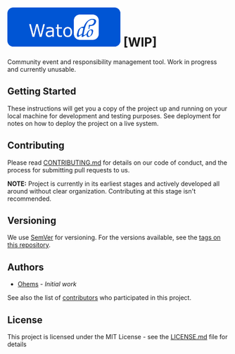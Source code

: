 # ![Watodo](./docs/logo.png) [WIP]

Community event and responsibility management tool. Work in progress and currently unusable.

## Getting Started

These instructions will get you a copy of the project up and running on your local machine for development and testing purposes. See deployment for notes on how to deploy the project on a live system.

## Contributing

Please read [CONTRIBUTING.md](CONTRIBUTING.md) for details on our code of conduct, and the process for submitting pull requests to us.

**NOTE:** Project is currently in its earliest stages and actively developed all around without clear organization. Contributing at this stage isn't recommended.

## Versioning

We use [SemVer](http://semver.org/) for versioning. For the versions available, see the [tags on this repository](https://github.com/Ohems/mlc/releases).

## Authors

* [Ohems](https://github.com/Ohems) - *Initial work*

See also the list of [contributors](https://github.com/Ohems/mlc/graphs/contributors) who participated in this project.

## License

This project is licensed under the MIT License - see the [LICENSE.md](LICENSE.md) file for details
